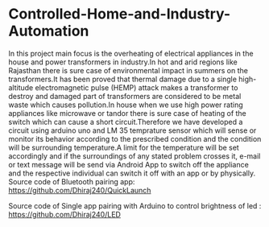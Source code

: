 # Controlled-Home-and-Industry-Automation
In this project main focus is the overheating of electrical appliances in the house and power transformers in industry.In hot and arid regions like Rajasthan there is sure case of environmental impact in summers on the transformers.It has been proved that thermal damage due to a single high-altitude electromagnetic pulse (HEMP) attack makes a transformer to destroy and damaged part of transformers are considered to be metal waste which causes pollution.In house when we use high power rating appliances like microwave or tandor there is sure case of heating of the switch which can cause a short circuit.Therefore we have developed a circuit using arduino uno and LM 35 temprature sensor which will sense or monitor its behavior according to the prescribed condition and the condition will be surrounding temperature.A limit for the temperature will be set accordingly and if the surroundings of any stated problem crosses it, e-mail or text message will be send via Android App to switch off the appliance and the respective individual can switch it off with an app or by physically.   
Source code of Bluetooth pairing app: https://github.com/Dhiraj240/QuickLaunch



Source code of Single app pairing with Arduino to control brightness of led : https://github.com/Dhiraj240/LED
